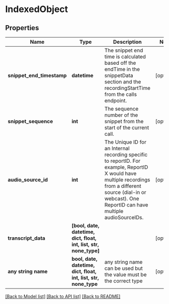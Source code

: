 # IndexedObject


## Properties
Name | Type | Description | Notes
------------ | ------------- | ------------- | -------------
**snippet_end_timestamp** | **datetime** | The snippet end time is calculated based off the endTime in the snippetData section and the recordingStartTime from the calls endpoint. | [optional] 
**snippet_sequence** | **int** | The sequence number of the snippet from the start of the current call. | [optional] 
**audio_source_id** | **int** | The Unique ID for an Internal recording specific to reportID. For example, ReportID X would have multiple recordings from a different source (dial-in or webcast). One ReportID can have multiple audioSourceIDs. | [optional] 
**transcript_data** | **[bool, date, datetime, dict, float, int, list, str, none_type]** |  | [optional] 
**any string name** | **bool, date, datetime, dict, float, int, list, str, none_type** | any string name can be used but the value must be the correct type | [optional]

[[Back to Model list]](../README.md#documentation-for-models) [[Back to API list]](../README.md#documentation-for-api-endpoints) [[Back to README]](../README.md)


